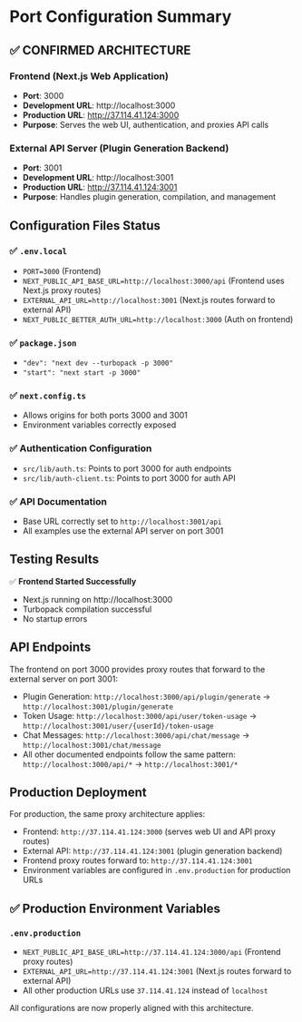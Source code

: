 # Port Configuration Summary

## ✅ CONFIRMED ARCHITECTURE

### Frontend (Next.js Web Application)
- **Port**: 3000
- **Development URL**: http://localhost:3000
- **Production URL**: http://37.114.41.124:3000
- **Purpose**: Serves the web UI, authentication, and proxies API calls

### External API Server (Plugin Generation Backend)
- **Port**: 3001
- **Development URL**: http://localhost:3001
- **Production URL**: http://37.114.41.124:3001
- **Purpose**: Handles plugin generation, compilation, and management

## Configuration Files Status

### ✅ `.env.local`
- `PORT=3000` (Frontend)
- `NEXT_PUBLIC_API_BASE_URL=http://localhost:3000/api` (Frontend uses Next.js proxy routes)
- `EXTERNAL_API_URL=http://localhost:3001` (Next.js routes forward to external API)
- `NEXT_PUBLIC_BETTER_AUTH_URL=http://localhost:3000` (Auth on frontend)

### ✅ `package.json`
- `"dev": "next dev --turbopack -p 3000"`
- `"start": "next start -p 3000"`

### ✅ `next.config.ts`
- Allows origins for both ports 3000 and 3001
- Environment variables correctly exposed

### ✅ Authentication Configuration
- `src/lib/auth.ts`: Points to port 3000 for auth endpoints
- `src/lib/auth-client.ts`: Points to port 3000 for auth API

### ✅ API Documentation
- Base URL correctly set to `http://localhost:3001/api`
- All examples use the external API server on port 3001

## Testing Results

✅ **Frontend Started Successfully**
- Next.js running on http://localhost:3000
- Turbopack compilation successful
- No startup errors

## API Endpoints

The frontend on port 3000 provides proxy routes that forward to the external server on port 3001:
- Plugin Generation: `http://localhost:3000/api/plugin/generate` → `http://localhost:3001/plugin/generate`
- Token Usage: `http://localhost:3000/api/user/token-usage` → `http://localhost:3001/user/{userId}/token-usage`
- Chat Messages: `http://localhost:3000/api/chat/message` → `http://localhost:3001/chat/message`
- All other documented endpoints follow the same pattern: `http://localhost:3000/api/*` → `http://localhost:3001/*`

## Production Deployment

For production, the same proxy architecture applies:
- Frontend: `http://37.114.41.124:3000` (serves web UI and API proxy routes)
- External API: `http://37.114.41.124:3001` (plugin generation backend)
- Frontend proxy routes forward to: `http://37.114.41.124:3001`
- Environment variables are configured in `.env.production` for production URLs

## ✅ Production Environment Variables

### `.env.production`
- `NEXT_PUBLIC_API_BASE_URL=http://37.114.41.124:3000/api` (Frontend proxy routes)
- `EXTERNAL_API_URL=http://37.114.41.124:3001` (Next.js routes forward to external API)
- All other production URLs use `37.114.41.124` instead of `localhost`

All configurations are now properly aligned with this architecture.
